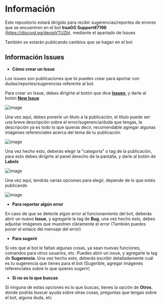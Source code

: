# Información

Este repositorio estará dirigido para recibir sugerencias/reportes de errores que se encuentren en el bot **IraaGG Support#7196** (https://discord.gg/deujpVTUZb), mediante el apartado de Issues

También se estarán publicando cambios que se hagan en el bot


## Información **Issues**

- **Cómo crear un Issue**

Los issues son publicaciones que tú puedes crear para aportar con dudas/reportes/sugerencias referente al bot.

Para crear un Issue, debes dirigirte al botón que dice [**Issues**](https://github.com/xTheSebaSx-afk/IraaGG-Bot/issues), y darle al botón [**New Issue**](https://github.com/xTheSebaSx-afk/IraaGG-Bot/issues/new)

![image](https://user-images.githubusercontent.com/61850374/174415677-221b2f76-c97d-406a-a717-e515132d15a9.png)

Una vez aquí, debes ponerle un título a la publicación, el título puede ser una breve descripción sobre el error/sugerencia/duda que tengas, la descripción ya es todo lo que quieras decir, recomendable agregar algunas imágenes referenciales acerca del tema de tu publicación

![image](https://user-images.githubusercontent.com/61850374/174415691-4ef06029-95a9-4953-89b3-7244d46bd335.png)

Una vez hecho esto, deberás elegir la "categoría" o tag de la publicación, para esto debes dirigirte al panel derecho de la pantalla, y darle al botón de **Labels**

![image](https://user-images.githubusercontent.com/61850374/174415727-4b98486b-56f1-4221-8b2f-ae46ea9eb6ff.png)

Una vez aquí, tendrás varias opciones para elegir, depende de lo que estés publicando

![image](https://user-images.githubusercontent.com/61850374/174415749-feefc082-783c-4c4e-9745-4365578428b8.png)

- **Para reportar algún error**

En caso de que se detecte algún error al funcionamiento del bot, deberás abrir un nuevo **Issue**, y agregarle la tag de **Bug**, una vez hecho esto, debes adjuntar imágenes que muestren cláramente el error (También puedes poner el enlace del mensaje del error)

- **Para sugerir**

Si ves que al bot le faltan algunas cosas, ya sean nuevas funciones, comandos para otros usuarios, etc. Puedes abrir un issue, y agregarle la tag de **Sugerencia**.
Una vez hecho esto, deberás escribir detalladamente cuál es tu sugerencia que tienes para el bot (Sugerible, agregar imágenes referenciales sobre lo que quieres sugerir)

- **Si no es lo que buscas**

Si ninguna de estas opciones es lo que buscas, tienes la opción de **Otros**, donde podrás buscar ayuda sobre otras cosas, preguntas que tengas sobre el bot, alguna duda, etc
